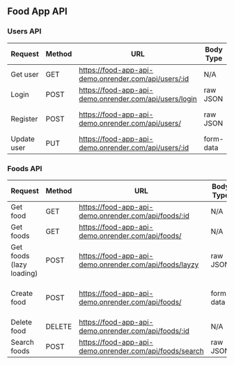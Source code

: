 <h2>Food App API</h2>

<h3>Users API</h3>

| Request     | Method | URL                                                    | Body Type | Arguments             |
| ----------- | ------ | ------------------------------------------------------ | --------- | --------------------- |
| Get user    | GET    | https://food-app-api-demo.onrender.com/api/users/:id   | N/A       | N/A                   |
| Login       | POST   | https://food-app-api-demo.onrender.com/api/users/login | raw JSON  | email, password       |
| Register    | POST   | https://food-app-api-demo.onrender.com/api/users/      | raw JSON  | name, email, password |
| Update user | PUT    | https://food-app-api-demo.onrender.com/api/users/:id   | form-data | image (file)          |

<h3>Foods API</h3>

| Request                  | Method | URL                                                     | Body Type | Arguments                               |
| ------------------------ | ------ | ------------------------------------------------------- | --------- | --------------------------------------- |
| Get food                 | GET    | https://food-app-api-demo.onrender.com/api/foods/:id    | N/A       | N/A                                     |
| Get foods                | GET    | https://food-app-api-demo.onrender.com/api/foods/       | N/A       | N/A                                     |
| Get foods (lazy loading) | POST   | https://food-app-api-demo.onrender.com/api/foods/layzy  | raw JSON  | page, limit                             |
| Create food              | POST   | https://food-app-api-demo.onrender.com/api/foods/       | form-data | image (file), title, price, description |
| Delete food              | DELETE | https://food-app-api-demo.onrender.com/api/foods/:id    | N/A       | N/A                                     |
| Search foods             | POST   | https://food-app-api-demo.onrender.com/api/foods/search | raw JSON  | title                                   |
